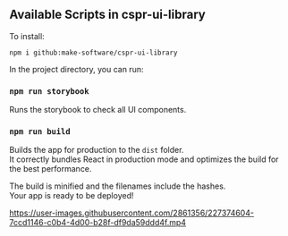 ## Available Scripts in cspr-ui-library

To install:

`npm i github:make-software/cspr-ui-library`

In the project directory, you can run:

### `npm run storybook`

Runs the storybook to check all UI components.

### `npm run build`

Builds the app for production to the `dist` folder.\
It correctly bundles React in production mode and optimizes the build for the best performance.

The build is minified and the filenames include the hashes.\
Your app is ready to be deployed!



https://user-images.githubusercontent.com/2861356/227374604-7ccd1146-c0b4-4d00-b28f-df9da59ddd4f.mp4

